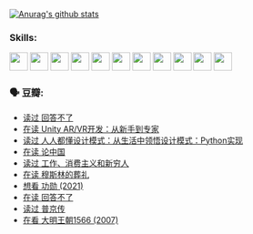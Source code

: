 
[![Anurag's github stats](https://github-readme-stats.vercel.app/api?username=w940853815)](https://github.com/anuraghazra/github-readme-stats)

### Skills:

<code><img height="32" src="https://cdn.jsdelivr.net/npm/simple-icons@v5/icons/python.svg"></code>
<code><img height="32" src="https://cdn.jsdelivr.net/npm/simple-icons@v5/icons/javascript.svg"></code>
<code><img height="32" src="https://cdn.jsdelivr.net/npm/simple-icons@v5/icons/django.svg"></code>
<code><img height="32" src="https://cdn.jsdelivr.net/npm/simple-icons@v5/icons/flask.svg"></code>
<code><img height="32" src="https://cdn.jsdelivr.net/npm/simple-icons@v5/icons/vuetify.svg"></code>
<code><img height="32" src="https://cdn.jsdelivr.net/npm/simple-icons@v5/icons/git.svg"></code>
<code><img height="32" src="https://cdn.jsdelivr.net/npm/simple-icons@v5/icons/docker.svg"></code>
<code><img height="32" src="https://cdn.jsdelivr.net/npm/simple-icons@v5/icons/postgresql.svg"></code>
<code><img height="32" src="https://cdn.jsdelivr.net/npm/simple-icons@v5/icons/elasticsearch.svg"></code>
<code><img height="32" src="https://cdn.jsdelivr.net/npm/simple-icons@v5/icons/macos.svg"></code>
<code><img height="32" src="https://cdn.jsdelivr.net/npm/simple-icons@v5/icons/linux.svg"></code>

### 🗣 豆瓣:

<!-- DOUBAN-ACTIVITIES:START -->
- [读过 回答不了](https://www.douban.com/people/136069238/status/3812155932/?_i=48516127)
- [在读 Unity AR/VR开发：从新手到专家](https://www.douban.com/people/136069238/status/3810864648/?_i=48516127)
- [读过 人人都懂设计模式：从生活中领悟设计模式：Python实现](https://www.douban.com/people/136069238/status/3806334005/?_i=48516127)
- [在读 论中国](https://www.douban.com/people/136069238/status/3805671678/?_i=48516127)
- [读过 工作、消费主义和新穷人](https://www.douban.com/people/136069238/status/3803834644/?_i=48516127)
- [在读 穆斯林的葬礼](https://www.douban.com/people/136069238/status/3802824932/?_i=48516127)
- [想看 功勋‎ (2021)](https://www.douban.com/people/136069238/status/3802127044/?_i=48516127)
- [在读 回答不了](https://www.douban.com/people/136069238/status/3802078489/?_i=48516127)
- [读过 普京传](https://www.douban.com/people/136069238/status/3802076688/?_i=48516127)
- [在看 大明王朝1566‎ (2007)](https://www.douban.com/people/136069238/status/3800275133/?_i=48516127)
<!-- DOUBAN-ACTIVITIES:END -->
<!--
**w940853815/w940853815** is a ✨ _special_ ✨ repository because its `README.md` (this file) appears on your GitHub profile.

Here are some ideas to get you started:

- 🔭 I’m currently working on ...
- 🌱 I’m currently learning ...
- 👯 I’m looking to collaborate on ...
- 🤔 I’m looking for help with ...
- 💬 Ask me about ...
- 📫 How to reach me: ...
- 😄 Pronouns: ...
- ⚡ Fun fact: ...
-->
